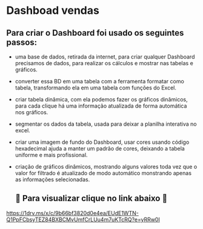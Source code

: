 
<h1> Dashboad vendas </h1>

<h2> Para criar o Dashboard foi usado os seguintes passos: </h2>

- uma base de dados, retirada da internet, para criar qualquer Dashboard precisamos de dados, para realizar os cálculos e mostrar nas tabelas e gráficos.
- converter essa BD em uma tabela com a ferramenta formatar como tabela, transformando ela em uma tabela com funções do Excel.
- criar tabela dinâmica, com ela podemos fazer os gráficos dinâmicos, para cada clique há uma informação atualizada de forma automática nos gráficos.
- segmentar os dados da tabela, usada para deixar a planilha interativa no excel.
- criar uma imagem de fundo do Dashboard, usar cores usando código hexadecimal ajuda a manter um padrão de cores, deixando a tabela uniforme e mais profissional.
- criação de gráficos dinâmicos, mostrando alguns valores toda vez que o valor for filtrado é atualizado de modo automático monstrando apenas as informações selecionadas.

  <h2>🔽 Para visualizar clique no link abaixo 🔽 </h2>

https://1drv.ms/x/c/9b66bf3820d0e4ea/EUdE1WTN-Q1PpFCbsyTEZ84BXBCMvUmfCrLUu4m7uKTcRQ?e=yRRw0I
